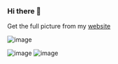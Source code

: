 ### Hi there 👋

Get the full picture from my [website](https://www.bobng.me/)

![image](https://github-readme-streak-stats.herokuapp.com/?user=bobshoaun)

![image](https://github-readme-stats.vercel.app/api?username=bobshoaun)
![image](https://github-readme-stats.vercel.app/api/top-langs/?username=bobshoaun)

<!--
**BobShoaun/BobShoaun** is a ✨ _special_ ✨ repository because its `README.md` (this file) appears on your GitHub profile.

Here are some ideas to get you started:

- 🔭 I’m currently working on ...
- 🌱 I’m currently learning ...
- 👯 I’m looking to collaborate on ...
- 🤔 I’m looking for help with ...
- 💬 Ask me about ...
- 📫 How to reach me: ...
- 😄 Pronouns: ...
- ⚡ Fun fact: ...
-->
